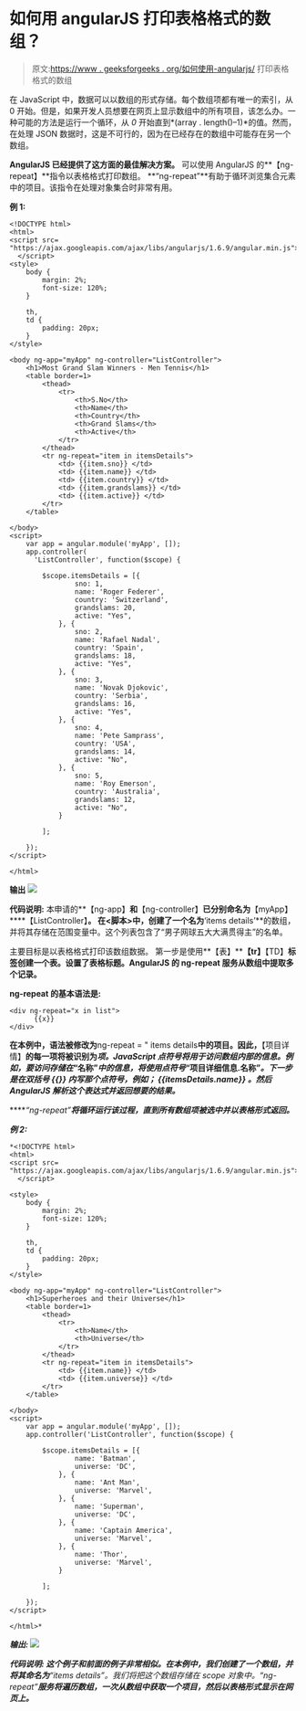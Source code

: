 # 如何用 angularJS 打印表格格式的数组？

> 原文:[https://www . geeksforgeeks . org/如何使用-angularjs/](https://www.geeksforgeeks.org/how-to-print-an-array-in-table-format-using-angularjs/) 打印表格格式的数组

在 JavaScript 中，数据可以以数组的形式存储。每个数组项都有唯一的索引，从 0 开始。但是，如果开发人员想要在网页上显示数组中的所有项目，该怎么办。一种可能的方法是运行一个循环，从 *0* 开始直到*(array . length()–1)*的值。然而，在处理 JSON 数据时，这是不可行的，因为在已经存在的数组中可能存在另一个数组。

**AngularJS 已经提供了这方面的最佳解决方案。**
可以使用 AngularJS 的**【ng-repeat】**指令以表格格式打印数组。
**“ng-repeat”**有助于循环浏览集合元素中的项目。该指令在处理对象集合时非常有用。

**例 1:**

```
<!DOCTYPE html>
<html>
<script src=
"https://ajax.googleapis.com/ajax/libs/angularjs/1.6.9/angular.min.js">
  </script>
<style>
    body {
        margin: 2%;
        font-size: 120%;
    }

    th,
    td {
        padding: 20px;
    }
</style>

<body ng-app="myApp" ng-controller="ListController">
    <h1>Most Grand Slam Winners - Men Tennis</h1>
    <table border=1>
        <thead>
            <tr>
                <th>S.No</th>
                <th>Name</th>
                <th>Country</th>
                <th>Grand Slams</th>
                <th>Active</th>
            </tr>
        </thead>
        <tr ng-repeat="item in itemsDetails">
            <td> {{item.sno}} </td>
            <td> {{item.name}} </td>
            <td> {{item.country}} </td>
            <td> {{item.grandslams}} </td>
            <td> {{item.active}} </td>
        </tr>
    </table>

</body>
<script>
    var app = angular.module('myApp', []);
    app.controller(
      'ListController', function($scope) {

        $scope.itemsDetails = [{
                sno: 1,
                name: 'Roger Federer',
                country: 'Switzerland',
                grandslams: 20,
                active: "Yes",
            }, {
                sno: 2,
                name: 'Rafael Nadal',
                country: 'Spain',
                grandslams: 18,
                active: "Yes",
            }, {
                sno: 3,
                name: 'Novak Djokovic',
                country: 'Serbia',
                grandslams: 16,
                active: "Yes",
            }, {
                sno: 4,
                name: 'Pete Samprass',
                country: 'USA',
                grandslams: 14,
                active: "No",
            }, {
                sno: 5,
                name: 'Roy Emerson',
                country: 'Australia',
                grandslams: 12,
                active: "No",
            }

        ];

    });
</script>

</html>
```

**输出**
![](img/6de3773694bc2a63a513d2b88e4407ee.png)

**代码说明:**
本申请的**【ng-app】**和**【ng-controller】**已分别命名为**【myApp】****【ListController】**。
在<脚本>中，创建了一个名为**‘items details’**的数组，并将其存储在范围变量中。这个列表包含了“男子网球五大大满贯得主”的名单。

主要目标是以表格格式打印该数组数据。
第一步是使用**【表】******【tr】****【TD】**标签创建一个表。设置了表格标题。AngularJS 的 **ng-repeat** 服务从数组中提取多个记录。**

****ng-repeat 的基本语法是:****

```
<div ng-repeat="x in list">
      {{x}}
</div>
```

**在本例中，语法被修改为**ng-repeat = " items details**中的项目。因此，**【项目详情】**的每一项将被识别为*项。JavaScript 点符号将用于访问数组内部的信息。例如，要访问存储在*“名称”*中的信息，将使用点符号*“项目详细信息.名称”*。下一步是在双括号 *{{}}* 内写那个点符号，例如； **{{itemsDetails.name}}** 。然后 AngularJS 解析这个表达式并返回想要的结果。***

*****“ng-repeat”**将循环运行该过程，直到所有数组项被选中并以表格形式返回。***

*****例 2:*****

```
*<!DOCTYPE html>
<html>
<script src=
"https://ajax.googleapis.com/ajax/libs/angularjs/1.6.9/angular.min.js">
  </script>

<style>
    body {
        margin: 2%;
        font-size: 120%;
    }

    th,
    td {
        padding: 20px;
    }
</style>

<body ng-app="myApp" ng-controller="ListController">
    <h1>Superheroes and their Universe</h1>
    <table border=1>
        <thead>
            <tr>
                <th>Name</th>
                <th>Universe</th>
            </tr>
        </thead>
        <tr ng-repeat="item in itemsDetails">
            <td> {{item.name}} </td>
            <td> {{item.universe}} </td>
        </tr>
    </table>

</body>
<script>
    var app = angular.module('myApp', []);
    app.controller('ListController', function($scope) {

        $scope.itemsDetails = [{
                name: 'Batman',
                universe: 'DC',
            }, {
                name: 'Ant Man',
                universe: 'Marvel',
            }, {
                name: 'Superman',
                universe: 'DC',
            }, {
                name: 'Captain America',
                universe: 'Marvel',
            }, {
                name: 'Thor',
                universe: 'Marvel',
            }

        ];

    });
</script>

</html>*
```

*****输出:**
![](img/3300d31f12afb4c8059d82469a6ad783.png)***

*****代码说明:**
这个例子和前面的例子非常相似。在本例中，我们创建了一个数组，并将其命名为**“items details”**。我们将把这个数组存储在 scope 对象中。**“ng-repeat”**服务将遍历数组，一次从数组中获取一个项目，然后以表格形式显示在网页上。***